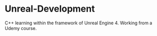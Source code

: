 # Unreal-Development
C++ learning within the framework of Unreal Engine 4. Working from a Udemy course.
